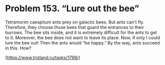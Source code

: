 # Problem 153. “Lure out the bee”

Tetramorim caespitum ants prey on galactic bees. But ants can't fly. Therefore, they choose those bees that guard the entrances to their burrows. The bee sits inside, and it is extremely difficult for the ants to get to it. Moreover, the bee does not want to leave its place. Now, if only I could lure the bee out! Then the ants would “be happy.” By the way, ants succeed in this. How?

(https://www.trizland.ru/tasks/1798/)